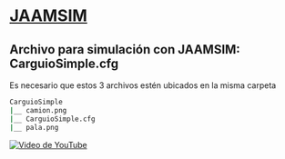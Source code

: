 # [JAAMSIM](https://jaamsim.com/)

## Archivo para simulación con JAAMSIM: CarguioSimple.cfg

Es necesario que estos 3 archivos estén ubicados en la misma carpeta

```sh
CarguioSimple
|__ camion.png
|__ CarguioSimple.cfg
|__ pala.png
```

[![Video de YouTube](https://img.youtube.com/vi/Px4GHgnrj1A/0.jpg)](https://www.youtube.com/watch?v=Px4GHgnrj1A)
